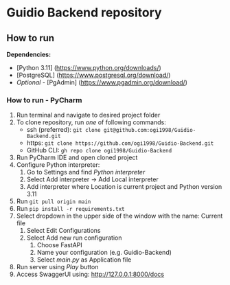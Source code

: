 
# Guidio Backend repository

## How to run

**Dependencies:**
- [Python 3.11] (https://www.python.org/downloads/)
- [PostgreSQL] (https://www.postgresql.org/download/)
- *Optional* - [PgAdmin] (https://www.pgadmin.org/download/)

### How to run - PyCharm

1) Run terminal and navigate to desired project folder
2) To clone repository, run *one* of following commands:
   - ssh (preferred): `git clone git@github.com:ogi1998/Guidio-Backend.git`
   - https: `git clone https://github.com/ogi1998/Guidio-Backend.git`
   - GitHub CLI: `gh repo clone ogi1998/Guidio-Backend`
3) Run PyCharm IDE and open cloned project
4) Configure Python interpreter:
   1) Go to Settings and find *Python interpreter*
   2) Select Add interpreter -> Add Local interpreter
   3) Add interpreter where Location is current project and Python version 3.11
5) Run `git pull origin main`
6) Run `pip install -r requirements.txt`
7) Select dropdown in the upper side of the window with the name: Current file
   1) Select Edit Configurations
   2) Select Add new run configuration
      1) Choose FastAPI
      2) Name your configuration (e.g. Guidio-Backend)
      3) Select *main.py* as Application file
8) Run server using *Play* button
9) Access SwaggerUI using: http://127.0.0.1:8000/docs
